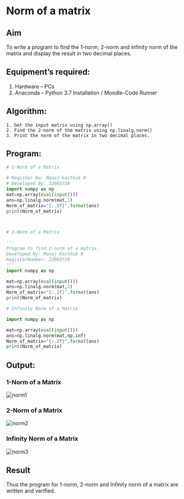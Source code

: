 # Norm of a matrix
## Aim
To write a program to find the 1-norm, 2-norm and infinity norm of the matrix and display the result in two decimal places.
## Equipment’s required:
1.	Hardware – PCs
2.	Anaconda – Python 3.7 Installation / Moodle-Code Runner
## Algorithm:
	1. Get the input matrix using np.array()   
    2. Find the 2-norm of the matrix using np.linalg.norm()
	3. Print the norm of the matrix in two decimal places.
## Program:

```Python
# 1-Norm of a Matrix

# Register No: Manoj karthik R
# Developed By: 22003728
import numpy as np
mat=np.array(eval(input()))
ans=np.linalg.norm(mat,1)
Norm_of_matrix="{:.2f}".format(ans)
print(Norm_of_matrix)



# 2-Norm of a Matrix

'''
Program to find 2-norm of a matrix.
Developed by: Manoj Karthik R
RegisterNumber: 22003728
'''
import numpy as np

mat=np.array(eval(input()))
ans=np.linalg.norm(mat,2)
Norm_of_matrix="{:.2f}".format(ans)
print(Norm_of_matrix)

# Infinity Norm of a Matrix

import numpy as np

mat=np.array(eval(input()))
ans=np.linalg.norm(mat,np.inf)
Norm_of_matrix="{:.2f}".format(ans)
print(Norm_of_matrix)
```
## Output:
### 1-Norm of a Matrix
![norm1](https://user-images.githubusercontent.com/119560395/214602668-0b0c16a7-a120-4baf-8be2-4ec27cd504cc.png)


### 2-Norm of a Matrix
![norm2](https://user-images.githubusercontent.com/119560395/214602724-6b54310d-9608-492b-aad2-d944581ac7e7.png)


### Infinity Norm of a Matrix
![norm3](https://user-images.githubusercontent.com/119560395/214602764-edd22408-e4db-4f06-8e96-76b9d61f96b2.png)

## Result
Thus the program for 1-norm, 2-norm and Infinity norm of a matrix are written and verified.
